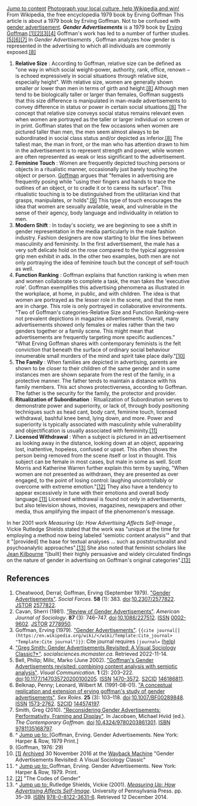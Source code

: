 [Jump to content](https://en.wikipedia.org/wiki/<#bodyContent>)
[ Photograph your local culture, help Wikipedia and win! ](https://en.wikipedia.org/wiki/<https:/commons.wikimedia.org/wiki/Special:MyLanguage/Commons:Wiki_Loves_Folklore_2025>)
From Wikipedia, the free encyclopedia
1979 book by Erving Goffman
This article is about a 1979 book by Erving Goffman. Not to be confused with [gender advertisement](https://en.wikipedia.org/wiki/</wiki/Gender_advertisement> "Gender advertisement").
_**Gender Advertisements**_ is a 1979 book by [Erving Goffman](https://en.wikipedia.org/wiki/</wiki/Erving_Goffman> "Erving Goffman").[[1]](https://en.wikipedia.org/wiki/<#cite_note-1>)[[2]](https://en.wikipedia.org/wiki/<#cite_note-2>)[[3]](https://en.wikipedia.org/wiki/<#cite_note-3>)[[4]](https://en.wikipedia.org/wiki/<#cite_note-4>)
Goffman's work has led to a number of further studies.[[5]](https://en.wikipedia.org/wiki/<#cite_note-5>)[[6]](https://en.wikipedia.org/wiki/<#cite_note-6>)[[7]](https://en.wikipedia.org/wiki/<#cite_note-7>)
In _Gender Advertisements_ , Goffman analyzes how gender is represented in the advertising to which all individuals are commonly exposed.[[8]](https://en.wikipedia.org/wiki/<#cite_note-ReferenceA-8>)
  1. **Relative Size** : According to Goffman, relative size can be defined as "one way in which social weight–power, authority, rank, office, renown − is echoed expressively in social situations through relative size, especially height". With relative size, women are generally shown smaller or lower than men in terms of girth and height.[[8]](https://en.wikipedia.org/wiki/<#cite_note-ReferenceA-8>) Although men tend to be biologically taller or larger than females, Goffman suggests that this size difference is manipulated in man-made advertisements to convey difference in status or power in certain social situations.[[8]](https://en.wikipedia.org/wiki/<#cite_note-ReferenceA-8>) The concept that relative size conveys social status remains relevant even when women are portrayed as the taller or larger individual on screen or in print. Goffman states that on the few occasions when women are pictured taller than men, the men seem almost always to be subordinated in social class status and/or depicted as inferior.[[8]](https://en.wikipedia.org/wiki/<#cite_note-ReferenceA-8>) The tallest man, the man in front, or the man who has attention drawn to him in the advertisement is to represent strength and power, while women are often represented as weak or less significant to the advertisement.
  2. **Feminine Touch** : Women are frequently depicted touching persons or objects in a ritualistic manner, occasionally just barely touching the object or person. [Goffman](https://en.wikipedia.org/wiki/</wiki/Goffman> "Goffman") argues that "females in advertising are frequently posing while "using their fingers and hands to trace the outlines of an object, or to cradle it or to caress its surface". This ritualistic touching is to be distinguished from the utilitarian kind that grasps, manipulates, or holds".[[9]](https://en.wikipedia.org/wiki/<#cite_note-9>) This type of touch encourages the idea that women are sexually available, weak, and vulnerable in the sense of their agency, body language and individuality in relation to men.
  3. **Modern Shift** : In today's society, we are beginning to see a shift in gender representation in the media particularly in the male fashion industry. Fashion designers are now starting to blur the lines between masculinity and femininity. In the first advertisement, the male has a very soft delicate hold on the rose compared to the typical aggressive grip men exhibit in ads. In the other two examples, both men are not only portraying the idea of feminine touch but the concept of self-touch as well.
  4. **Function Ranking** : Goffman explains that function ranking is when men and women collaborate to complete a task, the man takes the 'executive role'. Goffman exemplifies this advertising phenomena as illustrated in the workplace, at home, in public, and with children. The idea is that women are portrayed as the lesser role in the scene, and that the men are in charge. This role is only portrayed in collaborative environments. "Two of Goffman's categories-Relative Size and Function Ranking-were not prevalent depictions in magazine advertisements. Overall, many advertisements showed only females or males rather than the two genders together or a family scene. This might mean that advertisements are frequently targeting more specific audiences." "What Erving Goffman shares with contemporary feminists is the felt conviction that beneath the surface of ordinary social behaviour innumerable small murders of the mind and spirit take place daily."[[10]](https://en.wikipedia.org/wiki/<#cite_note-10>)
  5. **The Family** : When families are depicted in advertising, parents are shown to be closer to their children of the same gender and in some instances men are shown separate from the rest of the family, in a protective manner. The father tends to maintain a distance with his family members. This act shows protectiveness, according to Goffman. The father is the security for the family, the protector and provider.
  6. **Ritualization of Subordination** : Ritualization of Subordination serves to demonstrate power and superiority, or lack of, through body positioning techniques such as head cant, body cant, feminine touch, licensed withdrawal, bashful knee bend, lying down, and more. Power and superiority is typically associated with masculinity while vulnerability and objectification is usually associated with femininity.[[11]](https://en.wikipedia.org/wiki/<#cite_note-Goffman,_Erving_1979-11>)
  7. **Licensed Withdrawal** : When a subject is pictured in an advertisement as looking away in the distance, looking down at an object, appearing lost, inattentive, hopeless, confused or upset. This often shows the person being removed from the scene itself or lost in thought. This subject can be female in most cases, but male in some as well. Scott Morris and Katherine Warren further explain this term by saying, "When women are not presented as withdrawn, they are presented as over engaged, to the point of losing control: laughing uncontrollably or overcome with extreme emotion."[[12]](https://en.wikipedia.org/wiki/<#cite_note-12>) They also have a tendency to appear excessively in tune with their emotions and overall body language.[[11]](https://en.wikipedia.org/wiki/<#cite_note-Goffman,_Erving_1979-11>) Licensed withdrawal is found not only in advertisements, but also television shows, movies, magazines, newspapers and other media, thus amplifying the impact of the phenomenon's message.


In her 2001 work _Measuring Up: How Advertising Affects Self-Image_ , Vickie Rutledge Shields stated that the work was "unique at the time for employing a method now being labeled 'semiotic content analysis'" and that it "[provided] the base for textual analyses ... such as poststructuralist and psychoanalytic approaches".[[13]](https://en.wikipedia.org/wiki/<#cite_note-VRS-13>) She also noted that feminist scholars like [Jean Kilbourne](https://en.wikipedia.org/wiki/</wiki/Jean_Kilbourne> "Jean Kilbourne") "[built] their highly persuasive and widely circulated findings on the nature of gender in advertising on Goffman's original categories".[[13]](https://en.wikipedia.org/wiki/<#cite_note-VRS-13>)
## References
  1. Cheatwood, Derral; Goffman, Erving (September 1979). ["Gender Advertisements"](https://en.wikipedia.org/wiki/<http:/www.jstor.org/stable/2577822>). _Social Forces_. **58** (1): 383. [doi](https://en.wikipedia.org/wiki/</wiki/Doi_\(identifier\)> "Doi \(identifier\)"):[10.2307/2577822](https://en.wikipedia.org/wiki/<https:/doi.org/10.2307%2F2577822>). [JSTOR](https://en.wikipedia.org/wiki/</wiki/JSTOR_\(identifier\)> "JSTOR \(identifier\)") [2577822](https://en.wikipedia.org/wiki/<https:/www.jstor.org/stable/2577822>).
  2. Cavan, Sherri (1981). ["Review of Gender Advertisements"](https://en.wikipedia.org/wiki/<https:/www.jstor.org/stable/2778950>). _American Journal of Sociology_. **87** (3): 746–747. [doi](https://en.wikipedia.org/wiki/</wiki/Doi_\(identifier\)> "Doi \(identifier\)"):[10.1086/227512](https://en.wikipedia.org/wiki/<https:/doi.org/10.1086%2F227512>). [ISSN](https://en.wikipedia.org/wiki/</wiki/ISSN_\(identifier\)> "ISSN \(identifier\)") [0002-9602](https://en.wikipedia.org/wiki/<https:/search.worldcat.org/issn/0002-9602>). [JSTOR](https://en.wikipedia.org/wiki/</wiki/JSTOR_\(identifier\)> "JSTOR \(identifier\)") [2778950](https://en.wikipedia.org/wiki/<https:/www.jstor.org/stable/2778950>).
  3. Goffman, Erving (1979). ["Gender Advertisements"](https://en.wikipedia.org/wiki/<https:/eric.ed.gov/?id=ED187633>). `{{cite journal[](https://en.wikipedia.org/wiki/</wiki/Template:Cite_journal> "Template:Cite journal")}}`: Cite journal requires `|journal=` ([help](https://en.wikipedia.org/wiki/</wiki/Help:CS1_errors#missing_periodical> "Help:CS1 errors"))
  4. ["Greg Smith: Gender Advertisements Revisited: A Visual Sociology Classic?*"](https://en.wikipedia.org/wiki/<https:/socialsciences.mcmaster.ca/EJS/vol002.001/Smith.Article.1996.html>). _socialsciences.mcmaster.ca_. Retrieved 2022-11-14.
  5. Bell, Philip; Milic, Marko (June 2002). ["Goffman's Gender Advertisements revisited: combining content analysis with semiotic analysis"](https://en.wikipedia.org/wiki/<http:/journals.sagepub.com/doi/10.1177/147035720200100205>). _Visual Communication_. **1** (2): 203–222. [doi](https://en.wikipedia.org/wiki/</wiki/Doi_\(identifier\)> "Doi \(identifier\)"):[10.1177/147035720200100205](https://en.wikipedia.org/wiki/<https:/doi.org/10.1177%2F147035720200100205>). [ISSN](https://en.wikipedia.org/wiki/</wiki/ISSN_\(identifier\)> "ISSN \(identifier\)") [1470-3572](https://en.wikipedia.org/wiki/<https:/search.worldcat.org/issn/1470-3572>). [S2CID](https://en.wikipedia.org/wiki/</wiki/S2CID_\(identifier\)> "S2CID \(identifier\)") [146186811](https://en.wikipedia.org/wiki/<https:/api.semanticscholar.org/CorpusID:146186811>).
  6. Belknap, Penny; Leonard, Wilbert M. (1991-08-01). ["A conceptual replication and extension of erving goffman's study of gender advertisements"](https://en.wikipedia.org/wiki/<https:/doi.org/10.1007/BF00289848>). _Sex Roles_. **25** (3): 103–118. [doi](https://en.wikipedia.org/wiki/</wiki/Doi_\(identifier\)> "Doi \(identifier\)"):[10.1007/BF00289848](https://en.wikipedia.org/wiki/<https:/doi.org/10.1007%2FBF00289848>). [ISSN](https://en.wikipedia.org/wiki/</wiki/ISSN_\(identifier\)> "ISSN \(identifier\)") [1573-2762](https://en.wikipedia.org/wiki/<https:/search.worldcat.org/issn/1573-2762>). [S2CID](https://en.wikipedia.org/wiki/</wiki/S2CID_\(identifier\)> "S2CID \(identifier\)") [144574197](https://en.wikipedia.org/wiki/<https:/api.semanticscholar.org/CorpusID:144574197>).
  7. Smith, Greg (2010). ["Reconsidering Gender Advertisements: Performativity, Framing and Display"](https://en.wikipedia.org/wiki/<https:/www.taylorfrancis.com/chapters/edit/10.4324/9780203861301-13/reconsidering-gender-advertisements-performativity-framing-display-greg-smith>). In Jacobsen, Michael Hviid (ed.). _The Contemporary Goffman_. [doi](https://en.wikipedia.org/wiki/</wiki/Doi_\(identifier\)> "Doi \(identifier\)"):[10.4324/9780203861301](https://en.wikipedia.org/wiki/<https:/doi.org/10.4324%2F9780203861301>). [ISBN](https://en.wikipedia.org/wiki/</wiki/ISBN_\(identifier\)> "ISBN \(identifier\)") [9781135168797](https://en.wikipedia.org/wiki/</wiki/Special:BookSources/9781135168797> "Special:BookSources/9781135168797").
  8. ^ [Jump up to: ](https://en.wikipedia.org/wiki/<#cite_ref-ReferenceA_8-0>) [Goffman, Erving. Gender Advertisements. New York: Harper & Row, 1979 Print.]
  9. (Goffman, 1976: 29)
  10. [[1]](https://en.wikipedia.org/wiki/<https:/www.sociology.org/content/vol002.001/smith.html>) [Archived](https://en.wikipedia.org/wiki/<https:/web.archive.org/web/20161130040954/https:/www.sociology.org/content/vol002.001/smith.html>) 30 November 2016 at the [Wayback Machine](https://en.wikipedia.org/wiki/</wiki/Wayback_Machine> "Wayback Machine") "Gender Advertisements Revisited: A Visual Sociology Classic"
  11. ^ [Jump up to: ](https://en.wikipedia.org/wiki/<#cite_ref-Goffman,_Erving_1979_11-0>) Goffman, Erving. Gender Advertisements. New York: Harper & Row, 1979. Print.
  12. [[2]](https://en.wikipedia.org/wiki/<http:/www.mediaed.org/discussion-guides/The-Codes-of-Gender.pdf>) "The Codes of Gender"
  13. ^ [Jump up to: ](https://en.wikipedia.org/wiki/<#cite_ref-VRS_13-0>) Rutledge Shields, Vickie (2001). [_Measuring Up: How Advertising Affects Self-Image_](https://en.wikipedia.org/wiki/<https:/books.google.com/books?id=Jpm4x1bNw7kC&q=%22Gender+Advertisements%22+Goffman&pg=PA35>). University of Pennsylvania Press. pp. 35–39. [ISBN](https://en.wikipedia.org/wiki/</wiki/ISBN_\(identifier\)> "ISBN \(identifier\)") [978-0-8122-3631-6](https://en.wikipedia.org/wiki/</wiki/Special:BookSources/978-0-8122-3631-6> "Special:BookSources/978-0-8122-3631-6"). Retrieved 12 December 2014.
